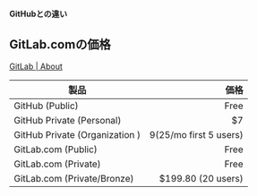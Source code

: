 #### GitHubとの違い

## GitLab.comの価格

[GitLab | About ](https://about.gitlab.com/gitlab-com/)

| 製品 | 価格
| ---- | ----:
| GitHub (Public) | Free <!-- .element: style="background-color: #aa0000" -->
| GitHub Private (Personal) | $7
| GitHub Private (Organization ) | $9 ($25/mo first 5 users)
| GitLab.com (Public) <!-- .element: style="background-color: #666600" --> | Free <!-- .element: style="background-color: #aa0000" -->
| GitLab.com (Private) <!-- .element: style="background-color: #666600" --> | Free <!-- .element: style="background-color: #aa0000" -->
| GitLab.com (Private/Bronze) | $199.80 (20 users)
